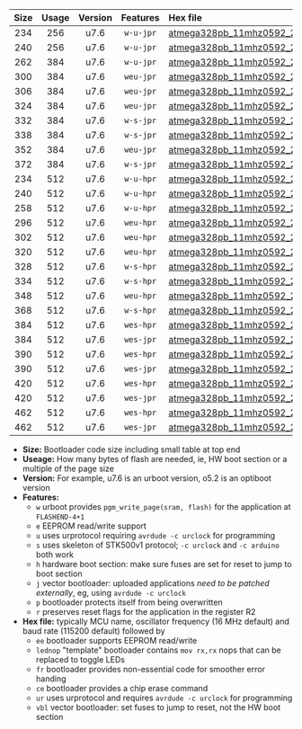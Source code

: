 |Size|Usage|Version|Features|Hex file|
|:-:|:-:|:-:|:-:|:--|
|234|256|u7.6|`w-u-jpr`|[atmega328pb_11mhz0592_230400bps_ur_vbl.hex](https://raw.githubusercontent.com/stefanrueger/urboot/main//atmega328pb_11mhz0592_230400bps_ur_vbl.hex)|
|240|256|u7.6|`w-u-jpr`|[atmega328pb_11mhz0592_230400bps_lednop_ur_vbl.hex](https://raw.githubusercontent.com/stefanrueger/urboot/main//atmega328pb_11mhz0592_230400bps_lednop_ur_vbl.hex)|
|262|384|u7.6|`w-u-jpr`|[atmega328pb_11mhz0592_230400bps_lednop_fr_ur_vbl.hex](https://raw.githubusercontent.com/stefanrueger/urboot/main//atmega328pb_11mhz0592_230400bps_lednop_fr_ur_vbl.hex)|
|300|384|u7.6|`weu-jpr`|[atmega328pb_11mhz0592_230400bps_ee_ur_vbl.hex](https://raw.githubusercontent.com/stefanrueger/urboot/main//atmega328pb_11mhz0592_230400bps_ee_ur_vbl.hex)|
|306|384|u7.6|`weu-jpr`|[atmega328pb_11mhz0592_230400bps_ee_lednop_ur_vbl.hex](https://raw.githubusercontent.com/stefanrueger/urboot/main//atmega328pb_11mhz0592_230400bps_ee_lednop_ur_vbl.hex)|
|324|384|u7.6|`weu-jpr`|[atmega328pb_11mhz0592_230400bps_ee_lednop_fr_ur_vbl.hex](https://raw.githubusercontent.com/stefanrueger/urboot/main//atmega328pb_11mhz0592_230400bps_ee_lednop_fr_ur_vbl.hex)|
|332|384|u7.6|`w-s-jpr`|[atmega328pb_11mhz0592_230400bps_vbl.hex](https://raw.githubusercontent.com/stefanrueger/urboot/main//atmega328pb_11mhz0592_230400bps_vbl.hex)|
|338|384|u7.6|`w-s-jpr`|[atmega328pb_11mhz0592_230400bps_lednop_vbl.hex](https://raw.githubusercontent.com/stefanrueger/urboot/main//atmega328pb_11mhz0592_230400bps_lednop_vbl.hex)|
|352|384|u7.6|`weu-jpr`|[atmega328pb_11mhz0592_230400bps_ee_lednop_fr_ce_ur_vbl.hex](https://raw.githubusercontent.com/stefanrueger/urboot/main//atmega328pb_11mhz0592_230400bps_ee_lednop_fr_ce_ur_vbl.hex)|
|372|384|u7.6|`w-s-jpr`|[atmega328pb_11mhz0592_230400bps_lednop_fr_vbl.hex](https://raw.githubusercontent.com/stefanrueger/urboot/main//atmega328pb_11mhz0592_230400bps_lednop_fr_vbl.hex)|
|234|512|u7.6|`w-u-hpr`|[atmega328pb_11mhz0592_230400bps_ur.hex](https://raw.githubusercontent.com/stefanrueger/urboot/main//atmega328pb_11mhz0592_230400bps_ur.hex)|
|240|512|u7.6|`w-u-hpr`|[atmega328pb_11mhz0592_230400bps_lednop_ur.hex](https://raw.githubusercontent.com/stefanrueger/urboot/main//atmega328pb_11mhz0592_230400bps_lednop_ur.hex)|
|258|512|u7.6|`w-u-hpr`|[atmega328pb_11mhz0592_230400bps_lednop_fr_ur.hex](https://raw.githubusercontent.com/stefanrueger/urboot/main//atmega328pb_11mhz0592_230400bps_lednop_fr_ur.hex)|
|296|512|u7.6|`weu-hpr`|[atmega328pb_11mhz0592_230400bps_ee_ur.hex](https://raw.githubusercontent.com/stefanrueger/urboot/main//atmega328pb_11mhz0592_230400bps_ee_ur.hex)|
|302|512|u7.6|`weu-hpr`|[atmega328pb_11mhz0592_230400bps_ee_lednop_ur.hex](https://raw.githubusercontent.com/stefanrueger/urboot/main//atmega328pb_11mhz0592_230400bps_ee_lednop_ur.hex)|
|320|512|u7.6|`weu-hpr`|[atmega328pb_11mhz0592_230400bps_ee_lednop_fr_ur.hex](https://raw.githubusercontent.com/stefanrueger/urboot/main//atmega328pb_11mhz0592_230400bps_ee_lednop_fr_ur.hex)|
|328|512|u7.6|`w-s-hpr`|[atmega328pb_11mhz0592_230400bps.hex](https://raw.githubusercontent.com/stefanrueger/urboot/main//atmega328pb_11mhz0592_230400bps.hex)|
|334|512|u7.6|`w-s-hpr`|[atmega328pb_11mhz0592_230400bps_lednop.hex](https://raw.githubusercontent.com/stefanrueger/urboot/main//atmega328pb_11mhz0592_230400bps_lednop.hex)|
|348|512|u7.6|`weu-hpr`|[atmega328pb_11mhz0592_230400bps_ee_lednop_fr_ce_ur.hex](https://raw.githubusercontent.com/stefanrueger/urboot/main//atmega328pb_11mhz0592_230400bps_ee_lednop_fr_ce_ur.hex)|
|368|512|u7.6|`w-s-hpr`|[atmega328pb_11mhz0592_230400bps_lednop_fr.hex](https://raw.githubusercontent.com/stefanrueger/urboot/main//atmega328pb_11mhz0592_230400bps_lednop_fr.hex)|
|384|512|u7.6|`wes-hpr`|[atmega328pb_11mhz0592_230400bps_ee.hex](https://raw.githubusercontent.com/stefanrueger/urboot/main//atmega328pb_11mhz0592_230400bps_ee.hex)|
|384|512|u7.6|`wes-jpr`|[atmega328pb_11mhz0592_230400bps_ee_vbl.hex](https://raw.githubusercontent.com/stefanrueger/urboot/main//atmega328pb_11mhz0592_230400bps_ee_vbl.hex)|
|390|512|u7.6|`wes-hpr`|[atmega328pb_11mhz0592_230400bps_ee_lednop.hex](https://raw.githubusercontent.com/stefanrueger/urboot/main//atmega328pb_11mhz0592_230400bps_ee_lednop.hex)|
|390|512|u7.6|`wes-jpr`|[atmega328pb_11mhz0592_230400bps_ee_lednop_vbl.hex](https://raw.githubusercontent.com/stefanrueger/urboot/main//atmega328pb_11mhz0592_230400bps_ee_lednop_vbl.hex)|
|420|512|u7.6|`wes-hpr`|[atmega328pb_11mhz0592_230400bps_ee_lednop_fr.hex](https://raw.githubusercontent.com/stefanrueger/urboot/main//atmega328pb_11mhz0592_230400bps_ee_lednop_fr.hex)|
|420|512|u7.6|`wes-jpr`|[atmega328pb_11mhz0592_230400bps_ee_lednop_fr_vbl.hex](https://raw.githubusercontent.com/stefanrueger/urboot/main//atmega328pb_11mhz0592_230400bps_ee_lednop_fr_vbl.hex)|
|462|512|u7.6|`wes-hpr`|[atmega328pb_11mhz0592_230400bps_ee_lednop_fr_ce.hex](https://raw.githubusercontent.com/stefanrueger/urboot/main//atmega328pb_11mhz0592_230400bps_ee_lednop_fr_ce.hex)|
|462|512|u7.6|`wes-jpr`|[atmega328pb_11mhz0592_230400bps_ee_lednop_fr_ce_vbl.hex](https://raw.githubusercontent.com/stefanrueger/urboot/main//atmega328pb_11mhz0592_230400bps_ee_lednop_fr_ce_vbl.hex)|

- **Size:** Bootloader code size including small table at top end
- **Useage:** How many bytes of flash are needed, ie, HW boot section or a multiple of the page size
- **Version:** For example, u7.6 is an urboot version, o5.2 is an optiboot version
- **Features:**
  + `w` urboot provides `pgm_write_page(sram, flash)` for the application at `FLASHEND-4+1`
  + `e` EEPROM read/write support
  + `u` uses urprotocol requiring `avrdude -c urclock` for programming
  + `s` uses skeleton of STK500v1 protocol; `-c urclock` and `-c arduino` both work
  + `h` hardware boot section: make sure fuses are set for reset to jump to boot section
  + `j` vector bootloader: uploaded applications *need to be patched externally*, eg, using `avrdude -c urclock`
  + `p` bootloader protects itself from being overwritten
  + `r` preserves reset flags for the application in the register R2
- **Hex file:** typically MCU name, oscillator frequency (16 MHz default) and baud rate (115200 default) followed by
  + `ee` bootloader supports EEPROM read/write
  + `lednop` "template" bootloader contains `mov rx,rx` nops that can be replaced to toggle LEDs
  + `fr` bootloader provides non-essential code for smoother error handing
  + `ce` bootloader provides a chip erase command
  + `ur` uses urprotocol and requires `avrdude -c urclock` for programming
  + `vbl` vector bootloader: set fuses to jump to reset, not the HW boot section
